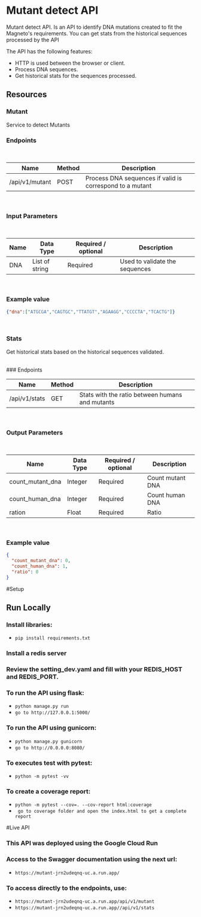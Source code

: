 # Mutant detect API

Mutant detect API. Is an API to identify DNA mutations created to fit the Magneto's requirements. You can get stats from the historical sequences processed by the API

The API has the following features:
* HTTP is used between the browser or client. 
* Process DNA sequences.
* Get historical stats for the sequences processed.

## Resources

### Mutant

Service to detect Mutants


### Endpoints
<br />

| Name         | Method | Description                        |
|--------------|--------|------------------------------------|
| /api/v1/mutant | POST   | Process DNA sequences if valid is correspond to a mutant |

<br />

### Input Parameters
<br />

| Name                          | Data Type | Required / optional | Description                                                                     |
|-------------------------------|-----------|---------------------|---------------------------------------------------------------------------------|
| DNA | List of string    | Required            | Used to validate the sequences                                               |

<br />

### Example value

```json
{"dna":["ATGCGA","CAGTGC","TTATGT","AGAAGG","CCCCTA","TCACTG"]}
```

<br />

### Stats

Get historical stats based on the historical sequences validated.

<br />
### Endpoints
<br />

| Name         | Method | Description                        |
|--------------|--------|------------------------------------|
| /api/v1/stats | GET   | Stats with the ratio between humans and mutants |
<br />


### Output Parameters

<br />

| Name          | Data Type     | Required / optional | Description      |
|---------------|---------------|---------------------|------------------|
| count_mutant_dna   | Integer        | Required            | Count mutant DNA |
| count_human_dna   | Integer        | Required            | Count human DNA |
| ration   | Float        | Required            | Ratio |

<br />

### Example value

```json
{
  "count_mutant_dna": 0,
  "count_human_dna": 1,
  "ratio": 0
}
```

#Setup

## Run Locally

### Install libraries:
- ``` pip install requirements.txt ```

### Install a redis server

### Review the setting_dev.yaml and fill with your REDIS_HOST and REDIS_PORT.

### To run the API using flask:
- ``` python manage.py run ```
- ``` go to http://127.0.0.1:5000/ ```

### To run the API using gunicorn:
- ``` python manage.py gunicorn ```
- ``` go to http://0.0.0.0:8080/ ```


### To executes test with pytest:
- ``` python -m pytest -vv  ```

### To create a coverage report:
- ``` python -m pytest --cov=. --cov-report html:coverage ```
- ``` go to coverage folder and open the index.html to get a complete report```


#Live API

### This API was deployed using the Google Cloud Run

### Access to the Swagger documentation using the next url:
- ``` https://mutant-jrn2udeqnq-uc.a.run.app/  ```

### To access directly to the endpoints, use:
- ``` https://mutant-jrn2udeqnq-uc.a.run.app/api/v1/mutant  ```
- ``` https://mutant-jrn2udeqnq-uc.a.run.app//api/v1/stats  ```

